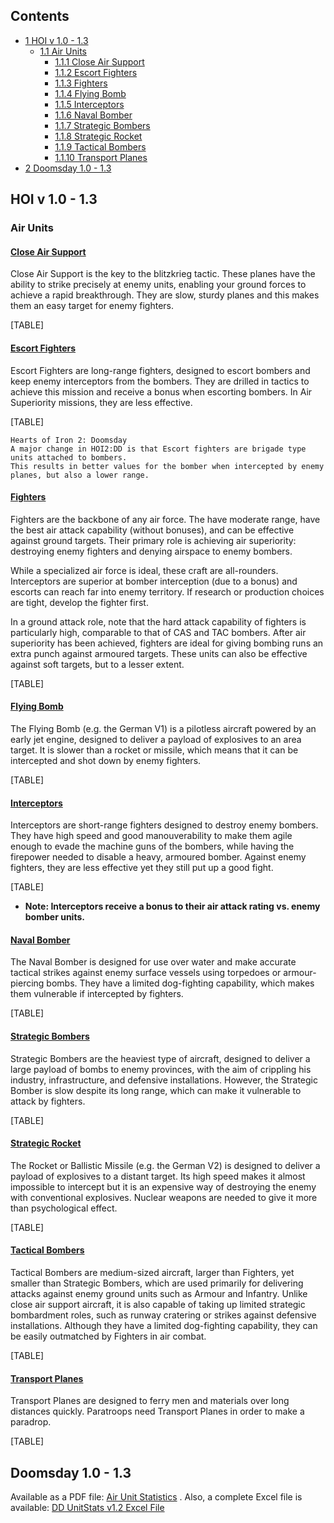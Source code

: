 ## Contents

-   [ 1 HOI v 1.0 - 1.3 ](#HOI_v_1.0_-_1.3)
    -   [ 1.1 Air Units ](#Air_Units)
        -   [ 1.1.1 Close Air Support ](#Close_Air_Support)
        -   [ 1.1.2 Escort Fighters ](#Escort_Fighters)
        -   [ 1.1.3 Fighters ](#Fighters)
        -   [ 1.1.4 Flying Bomb ](#Flying_Bomb)
        -   [ 1.1.5 Interceptors ](#Interceptors)
        -   [ 1.1.6 Naval Bomber ](#Naval_Bomber)
        -   [ 1.1.7 Strategic Bombers ](#Strategic_Bombers)
        -   [ 1.1.8 Strategic Rocket ](#Strategic_Rocket)
        -   [ 1.1.9 Tactical Bombers ](#Tactical_Bombers)
        -   [ 1.1.10 Transport Planes ](#Transport_Planes)
-   [ 2 Doomsday 1.0 - 1.3 ](#Doomsday_1.0_-_1.3)

##  HOI v 1.0 - 1.3 

###  Air Units 

####  [Close Air Support](/wiki/Close_Air_Support "Close Air Support") 

Close Air Support is the key to the blitzkrieg tactic. These planes have
the ability to strike precisely at enemy units, enabling your ground
forces to achieve a rapid breakthrough. They are slow, sturdy planes and
this makes them an easy target for enemy fighters.

[TABLE]

####  [Escort Fighters](/wiki/Escort_Fighters "Escort Fighters") 

Escort Fighters are long-range fighters, designed to escort bombers and
keep enemy interceptors from the bombers. They are drilled in tactics to
achieve this mission and receive a bonus when escorting bombers. In Air
Superiority missions, they are less effective.

[TABLE]

    Hearts of Iron 2: Doomsday
    A major change in HOI2:DD is that Escort fighters are brigade type units attached to bombers.
    This results in better values for the bomber when intercepted by enemy planes, but also a lower range.

####  [Fighters](/wiki/Fighters "Fighters") 

Fighters are the backbone of any air force. The have moderate range,
have the best air attack capability (without bonuses), and can be
effective against ground targets. Their primary role is achieving air
superiority: destroying enemy fighters and denying airspace to enemy
bombers.

While a specialized air force is ideal, these craft are all-rounders.
Interceptors are superior at bomber interception (due to a bonus) and
escorts can reach far into enemy territory. If research or production
choices are tight, develop the fighter first.

In a ground attack role, note that the hard attack capability of
fighters is particularly high, comparable to that of CAS and TAC
bombers. After air superiority has been achieved, fighters are ideal for
giving bombing runs an extra punch against armoured targets. These units
can also be effective against soft targets, but to a lesser extent.

[TABLE]

####  [Flying Bomb](/wiki/Flying_Bomb "Flying Bomb") 

The Flying Bomb (e.g. the German V1) is a pilotless aircraft powered by
an early jet engine, designed to deliver a payload of explosives to an
area target. It is slower than a rocket or missile, which means that it
can be intercepted and shot down by enemy fighters.

[TABLE]

####  [Interceptors](/wiki/Interceptors "Interceptors") 

Interceptors are short-range fighters designed to destroy enemy bombers.
They have high speed and good manouverability to make them agile enough
to evade the machine guns of the bombers, while having the firepower
needed to disable a heavy, armoured bomber. Against enemy fighters, they
are less effective yet they still put up a good fight.

[TABLE]

-   **Note: Interceptors receive a bonus to their air attack rating vs.
    enemy bomber units.**

  

####  [Naval Bomber](/wiki/Naval_Bomber "Naval Bomber") 

The Naval Bomber is designed for use over water and make accurate
tactical strikes against enemy surface vessels using torpedoes or
armour-piercing bombs. They have a limited dog-fighting capability,
which makes them vulnerable if intercepted by fighters.

[TABLE]

####  [Strategic Bombers](/wiki/Strategic_Bombers "Strategic Bombers") 

Strategic Bombers are the heaviest type of aircraft, designed to deliver
a large payload of bombs to enemy provinces, with the aim of crippling
his industry, infrastructure, and defensive installations. However, the
Strategic Bomber is slow despite its long range, which can make it
vulnerable to attack by fighters.

[TABLE]

####  [Strategic Rocket](/wiki/Strategic_Rocket "Strategic Rocket") 

The Rocket or Ballistic Missile (e.g. the German V2) is designed to
deliver a payload of explosives to a distant target. Its high speed
makes it almost impossible to intercept but it is an expensive way of
destroying the enemy with conventional explosives. Nuclear weapons are
needed to give it more than psychological effect.

[TABLE]

####  [Tactical Bombers](/wiki/Tactical_Bombers "Tactical Bombers") 

Tactical Bombers are medium-sized aircraft, larger than Fighters, yet
smaller than Strategic Bombers, which are used primarily for delivering
attacks against enemy ground units such as Armour and Infantry. Unlike
close air support aircraft, it is also capable of taking up limited
strategic bombardment roles, such as runway cratering or strikes against
defensive installations. Although they have a limited dog-fighting
capability, they can be easily outmatched by Fighters in air combat.

[TABLE]

####  [Transport Planes](/wiki/Transport_Planes "Transport Planes") 

Transport Planes are designed to ferry men and materials over long
distances quickly. Paratroops need Transport Planes in order to make a
paradrop.

[TABLE]

##  Doomsday 1.0 - 1.3 

Available as a PDF file: [Air Unit
Statistics](/wiki/index.php?title=Special:Upload&wpDestFile=UnitStats_DD12_Air.pdf "UnitStats DD12 Air.pdf")
. Also, a complete Excel file is available: [DD UnitStats v1.2 Excel
File](http://joe-s.home.insightbb.com/hoi2dd.htm)
